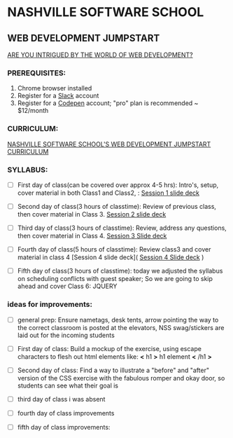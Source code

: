 # NASHVILLE SOFTWARE SCHOOL
## WEB DEVELOPMENT JUMPSTART
[ARE YOU INTRIGUED BY THE WORLD OF WEB DEVELOPMENT? ](http://nashvillesoftwareschool.com/programs/web-development-jumpstart)


### PREREQUISITES:
1. Chrome browser installed
2. Register for a [Slack](https://slack.com/) account
3. Register for a [Codepen](www.codepen.io) account; "pro" plan is recommended ~ $12/month


### CURRICULUM:
[NASHVILLE SOFTWARE SCHOOL'S WEB DEVELOPMENT JUMPSTART CURRICULUM](https://bb4cc51ae6ce4c0c92c888444854dd4c.codepen.website/)


### SYLLABUS:

- [ ] First day of class(can be covered over approx 4-5 hrs):   Intro's, setup, cover material in both Class1 and Class2,  :
    [Session 1 slide deck](https://docs.google.com/presentation/d/1o7Dm4JWRSDLV-EpCkuxY1S3vfdwHwEZ_gfviVkfST40/edit#slide=id.g3ebffc7b5f_2_50)

- [ ] Second day of class(3 hours of classtime):  Review of previous class, then cover material in Class 3.
    [Session 2 slide deck](https://docs.google.com/presentation/d/1wyMS9tT9Nu1HMuSvixX9Xcy3xQid8lDLSKu83VLPaUA/edit#slide=id.g3fa6e86bed_2_151)

- [ ] Third day of class(3 hours of classtime): Review, address any questions, then cover material in Class 4.
    [Session 3 Slide deck](https://docs.google.com/presentation/d/1EaqO0sw5iv25P91sj6DD6dhhzPCQdi7GWDd4avTyCVQ/edit#slide=id.g545954d854_0_0)

- [ ] Fourth day of class(5 hours of classtime): Review class3 and cover material in class 4
    [Session 4 slide deck](
    [Session 4 Slide deck](https://docs.google.com/presentation/d/1_k_xV3-935OHNSmCL20vI1MLr3OeXrXzCx8_fP_NFTU/edit?usp=sharing)
)
- [ ] Fifth day of class(3 hours of classtime):  today we adjusted the syllabus on scheduling conflicts with guest speaker;  So we are going to skip ahead and cover Class 6:  JQUERY




### ideas for improvements:
- [ ] general prep:  Ensure nametags, desk tents, arrow pointing the way to the correct classroom is posted at the elevators, NSS swag/stickers are laid out for the incoming students

- [ ] First day of class:  Build a mockup of the exercise, using escape characters to flesh out html elements like:  **&lt;** h1 **&gt;** h1 element **&lt;** /h1 **&gt;**

- [ ] Second day of class:  Find a way to illustrate a "before" and "after" version of the CSS exercise with the fabulous romper and okay door, so students can see what their goal is

- [ ] third day of class i was absent

- [ ] fourth day of class improvements

- [ ] fifth day of class improvements: